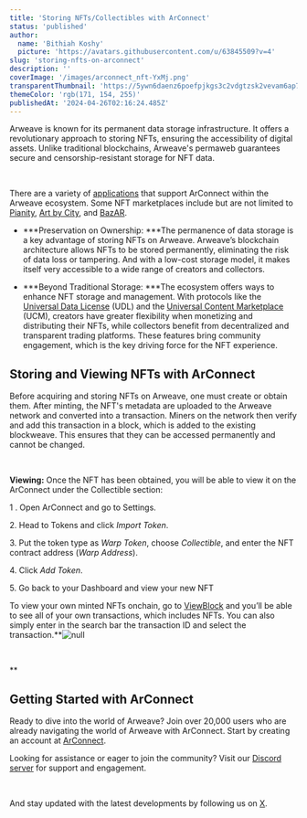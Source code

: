 ```yaml
---
title: 'Storing NFTs/Collectibles with ArConnect'
status: 'published'
author:
  name: 'Bithiah Koshy'
  picture: 'https://avatars.githubusercontent.com/u/63845509?v=4'
slug: 'storing-nfts-on-arconnect'
description: ''
coverImage: '/images/arconnect_nft-YxMj.png'
transparentThumbnail: 'https://5ywn6daenz6poefpjkgs3c2vdgtzsk2vevam6ap7mvc4443iwdfq.arweave.net/DylUl948pkZatGDUFFs1nZ4VWdUuwE5kXn3K07gJPzI'
themeColor: 'rgb(171, 154, 255)'
publishedAt: '2024-04-26T02:16:24.485Z'
---
```


Arweave is known for its permanent data storage infrastructure. It offers a revolutionary approach to storing NFTs, ensuring the accessibility of digital assets. Unlike traditional blockchains, Arweave's permaweb guarantees secure and censorship-resistant storage for NFT data. <br>

<br>

There are a variety of [applications](https://www.arconnect.io/apps) that support ArConnect within the Arweave ecosystem. Some NFT marketplaces include but are not limited to [Pianity](https://pianity.com/), [Art by City](https://artby.city/), and [BazAR](https://bazar.arweave.dev/).

- ***Preservation on Ownership: ***The permanence of data storage is a key advantage of storing NFTs on Arweave. Arweave’s blockchain architecture allows NFTs to be stored permanently, eliminating the risk of data loss or tampering. And with a low-cost storage model, it makes itself very accessible to a wide range of creators and collectors.

- ***Beyond Traditional Storage: ***The ecosystem offers ways to enhance NFT storage and management. With protocols like the [Universal Data License](https://mirror.xyz/0x64eA438bd2784F2C52a9095Ec0F6158f847182d9/AjNBmiD4A4Sw-ouV9YtCO6RCq0uXXcGwVJMB5cdfbhE) (UDL) and the [Universal Content Marketplace](https://ucm-wiki.g8way.io/#/en/main) (UCM), creators have greater flexibility when monetizing and distributing their NFTs, while collectors benefit from decentralized and transparent trading platforms. These features bring community engagement, which is the key driving force for the NFT experience.

## **Storing and Viewing NFTs with ArConnect**

Before acquiring and storing NFTs on Arweave, one must create or obtain them. After minting, the NFT's metadata are uploaded to the Arweave network and converted into a transaction. Miners on the network then verify and add this transaction in a block, which is added to the existing blockweave. This ensures that they can be accessed permanently and cannot be changed.<br>

<br>

**Viewing:** Once the NFT has been obtained, you will be able to view it on the ArConnect under the Collectible section:

1 . Open ArConnect and go to Settings.

2\. Head to Tokens and click *Import Token*.

3\. Put the token type as *Warp Token*, choose *Collectible*, and enter the NFT contract address (*Warp Address*).

4\. Click *Add Token*.

5\. Go back to your Dashboard and view your new NFT

To view your own minted NFTs onchain, go to [ViewBlock](https://viewblock.io/arweave) and you’ll be able to see all of your own transactions, which includes NFTs. You can also simply enter in the search bar the transaction ID and select the transaction.**![null](https://lh7-us.googleusercontent.com/j36k8Y-tw3nFmDMKa_iER4YQbgGxHiKPxQWOVXAHJdfiJi4jMcfPISnfOdXKOPHiaZIjZhcMuphgTQX2jXUZVVcX-MupSQLbQNN_Fh4dPZrl7au-mBMU0up1JGNMrKHHKSDIDCsrayqv_kk5NiHzCGo)<br>

<br>

**

## **Getting Started with ArConnect**

Ready to dive into the world of Arweave? Join over 20,000 users who are already navigating the world of Arweave with ArConnect. Start by creating an account at [ArConnect](https://arconnect.io/download?utm_source=ArConnect+Blog&utm_medium=Post&utm_campaign=Storing+nfts+on+arconnect?utm_id=Storing+nfts+on+arconnect?).

Looking for assistance or eager to join the community? Visit our [Discord server](https://discord.gg/sTkgHbkN) for support and engagement. <br>

<br>

And stay updated with the latest developments by following us on [X](https://twitter.com/arconnectio).

<br>


